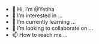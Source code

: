 - 👋 Hi, I’m @Yetiha
- 👀 I’m interested in ...
- 🌱 I’m currently learning ...
- 💞️ I’m looking to collaborate on ...
- 📫 How to reach me ...

<!---
Yetiha/Yetiha is a ✨ special ✨ repository because its `README.md` (this file) appears on your GitHub profile.
You can click the Preview link to take a look at your changes.
--->
